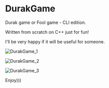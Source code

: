 # DurakGame
Durak game or Fool game - CLI edition.

Written from scratch on C++ just for fun!

I'll be very happy if it will be useful for someone.

![DurakGame_1](https://user-images.githubusercontent.com/128217174/235555561-512cfc83-3b69-41c6-b12b-4a5a5e93071d.jpg)

![DurakGame_2](https://user-images.githubusercontent.com/128217174/235555564-12e47bd9-c948-41f6-a22c-bf0d16e4d89f.jpg)

![DurakGame_3](https://user-images.githubusercontent.com/128217174/235555565-8c1e34c1-7154-4719-9f0b-8109be8af7b4.jpg)

Enjoy)))
